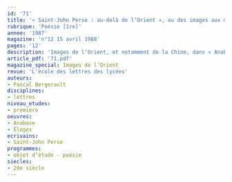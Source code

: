 ```yaml
---
id: '71'
title: '« Saint-John Perse : au-delà de l’Orient », ou des images aux mirages'
rubrique: 'Poésie [1re]'
annee: '1987'
magazine: 'n°12 15 avril 1988'
pages: '12'
description: 'Images de l’Orient, et notamment de la Chine, dans « Anabase » et « Éloges »…'
article_pdf: '71.pdf'
magazine_special: Images de l’Orient
revue: 'L’école des lettres des lycées'
auteurs:
- Pascal Bergerault
disciplines:
- lettres
niveau_etudes:
- première
oeuvres:
- Anabase
- Éloges
ecrivains:
- Saint-John Perse
programmes:
- objet d’étude - poésie
siecles:
- 20e siècle
---
```

